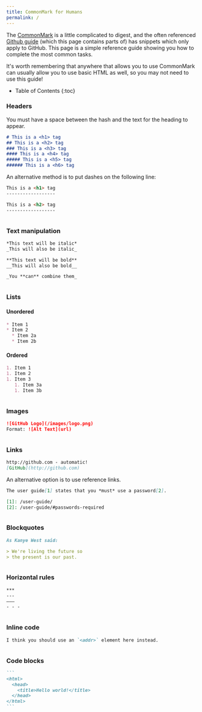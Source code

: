 ```yaml
---
title: CommonMark for Humans
permalink: /
---
```


<style>
h3:not(:first-of-type) {
    margin-top: 36px;
}
</style>

The [CommonMark](http://spec.commonmark.org/0.28/) is a little complicated to digest, and the often referenced [Github guide](https://guides.github.com/features/mastering-markdown/) (which this page contains parts of) has snippets which only apply to GitHub.  This page is a simple reference guide showing you how to complete the most common tasks.

It's worth remembering that anywhere that allows you to use CommonMark can usually allow you to use basic HTML as well, so you may not need to use this guide!

* Table of Contents
{:toc}

### Headers

You must have a space between the hash and the text for the heading to appear.

```md
# This is a <h1> tag
## This is a <h2> tag
### This is a <h3> tag
#### This is a <h4> tag
##### This is a <h5> tag
###### This is a <h6> tag
```

An alternative method is to put dashes on the following line:

```md
This is a <h1> tag
------------------

This is a <h2> tag
------------------
```


### Text manipulation

```md
*This text will be italic*
_This will also be italic_

**This text will be bold**
__This will also be bold__

_You **can** combine them_
```


### Lists

#### Unordered

```md
* Item 1
* Item 2
  * Item 2a
  * Item 2b
```

#### Ordered

```md
1. Item 1
1. Item 2
1. Item 3
   1. Item 3a
   1. Item 3b
```


### Images

```md
![GitHub Logo](/images/logo.png)
Format: ![Alt Text](url)
```


### Links

```md
http://github.com - automatic!
[GitHub](http://github.com)
```

An alternative option is to use reference links.

```md
The user guide[1] states that you *must* use a password[2].

[1]: /user-guide/
[2]: /user-guide/#passwords-required
```


### Blockquotes

```md
As Kanye West said:

> We're living the future so
> the present is our past.
```


### Horizontal rules

```md
***
---
–––
- - -
```


### Inline code

```md
I think you should use an `<addr>` element here instead.
```


### Code blocks

~~~md
```
<html>
  <head>
    <title>Hello world!</title>
  </head>
</html>
```
~~~
